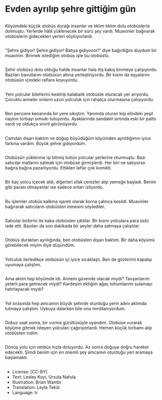 # Evden ayrılıp şehre gittiğim gün

##
Köyümdeki küçük otobüs durağı insanlar ve tıklım tıklım dolu otobüslerle dolmuştu. Yerlerde hâlâ yüklenecek bir sürü şey vardı. Muavinler bağırarak otobüslerin gidecekleri yerleri söylüyorlardı.

##
"Şehre gidiyor! Şehre gidiyor! Batıya gidiyooor!" diye bağırdığını duydum bir muavinin. Binmek istediğim otobüs işte bu otobüstü.

##
Şehir otobüsü dolu olduğu halde insanlar hala itiş kakış binmeye çalışıyordu. Bazıları bavullarını otobüsün altına yerleştiriyordu. Bir kısmı da eşyalarını otobüsün içindeki raflara koyuyordu.

##
Yeni yolcular biletlerini kestirip kalabalık otobüste oturacak yer arıyordu. Çocuklu anneler onların uzun yolculuk için rahatça oturmasına çalışıyordu.

##
Ben pencere kenarında bir yere sıkıştım. Yanımda oturan kişi elindeki yeşil naylon torbayı sımsıkı tutuyordu. Ayaklarında sandalet sırtında eski bir palto vardı ve oldukça sinirli görünüyordu.

##
Camdan dışarı baktım ve doğup büyüdüğüm köyümden ayrıldığımın iyice farkına vardım. Büyük şehre gidiyordum.

##
Otobüsün yüklenme işi bitmiş bütün yolcular yerlerine oturmuştu. Bazı satıcılar mallarını satmak için otobüse girmişlerdi. Her biri ne satıyorsa bağıra bağıra pazarlıyordu. Ettikleri laflar çok komikti.

##
Bir kaç yolcu içecek aldı, diğerleri ufak çerezler alıp yemeğe başladı. Benim gibi parası olmayanlar ise sadece onları izliyordu.

##
Bu işlemler otobüs kalkma işareti olarak korna çalınca kesildi. Muavinler bağırarak satıcıların otobüsten inmesini söylediler.

##
Satıcılar birbirini ite kaka otobüsten çıktılar. Bir kısmı yolculara para üstü iade etti. Bazıları da son dakikada bir şeyler daha satmaya çalıştılar.

##
Otobüs duraktan ayrılığında, ben otobüsten dışarı baktım. Bir daha köyümü görebilecek miyim diye düşündüm.

##
Yolculuk ilerledikçe otobüsün içi iyice sıcaklaştı. Ben de gözlerimi kapatıp uyumaya çalıştım.

##
Ama aklım hep köyümde idi. Annem güvende olacak mıydı? Tavşanlarım yeterli para getirecek miydi? Kardeşim ektiğim ağaç tohumlarımı sulamayı hatırlayacak mıydı?

##
Yol sırasında hep amcamın büyük şehirde oturduğu yerin adını aklımda tutmaya çalıştım. Uykuya dalarken bile onu mırıldanıyordum.

##
Dokuz saat sonra, bir vurma gürültüsüyle uyandım. Otobüse vurarak köyüme gitmek isteyen yolcuları çağırıyorlardı. Hemen küçük torbamı alıp otobüsten indim.

##
Dönüş yolu için otobüs hızla doluyordu. Az sonra doğuya doğru hareket edecekti. Şimdi benim için en önemli şey amcamın oturduğu yeri aramaya başlamaktı.

##
* License: [CC-BY]
* Text: Lesley Koyi, Ursula Nafula
* Illustration: Brian Wambi
* Translation: Leyla Tekül
* Language: tr
